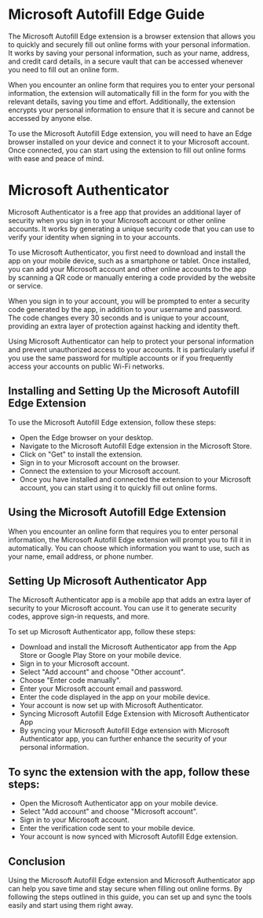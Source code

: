 # Microsoft Autofill Edge Guide
The Microsoft Autofill Edge extension is a browser extension that allows you to quickly and securely fill out online forms with your personal information. It works by saving your personal information, such as your name, address, and credit card details, in a secure vault that can be accessed whenever you need to fill out an online form.

When you encounter an online form that requires you to enter your personal information, the extension will automatically fill in the form for you with the relevant details, saving you time and effort. Additionally, the extension encrypts your personal information to ensure that it is secure and cannot be accessed by anyone else.

To use the Microsoft Autofill Edge extension, you will need to have an Edge browser installed on your device and connect it to your Microsoft account. Once connected, you can start using the extension to fill out online forms with ease and peace of mind.

# Microsoft Authenticator
Microsoft Authenticator is a free app that provides an additional layer of security when you sign in to your Microsoft account or other online accounts. It works by generating a unique security code that you can use to verify your identity when signing in to your accounts.

To use Microsoft Authenticator, you first need to download and install the app on your mobile device, such as a smartphone or tablet. Once installed, you can add your Microsoft account and other online accounts to the app by scanning a QR code or manually entering a code provided by the website or service.

When you sign in to your account, you will be prompted to enter a security code generated by the app, in addition to your username and password. The code changes every 30 seconds and is unique to your account, providing an extra layer of protection against hacking and identity theft.

Using Microsoft Authenticator can help to protect your personal information and prevent unauthorized access to your accounts. It is particularly useful if you use the same password for multiple accounts or if you frequently access your accounts on public Wi-Fi networks.

## Installing and Setting Up the Microsoft Autofill Edge Extension
To use the Microsoft Autofill Edge extension, follow these steps:

- Open the Edge browser on your desktop.
- Navigate to the Microsoft Autofill Edge extension in the Microsoft Store.
- Click on "Get" to install the extension.
- Sign in to your Microsoft account on the browser.
- Connect the extension to your Microsoft account.
- Once you have installed and connected the extension to your Microsoft account, you can start using it to quickly fill out online forms.

## Using the Microsoft Autofill Edge Extension
When you encounter an online form that requires you to enter personal information, the Microsoft Autofill Edge extension will prompt you to fill it in automatically. You can choose which information you want to use, such as your name, email address, or phone number.

## Setting Up Microsoft Authenticator App
The Microsoft Authenticator app is a mobile app that adds an extra layer of security to your Microsoft account. You can use it to generate security codes, approve sign-in requests, and more.

To set up Microsoft Authenticator app, follow these steps:
- Download and install the Microsoft Authenticator app from the App Store or Google Play Store on your mobile device.
- Sign in to your Microsoft account.
- Select "Add account" and choose "Other account".
- Choose "Enter code manually".
- Enter your Microsoft account email and password.
- Enter the code displayed in the app on your mobile device.
- Your account is now set up with Microsoft Authenticator.
- Syncing Microsoft Autofill Edge Extension with Microsoft Authenticator App
- By syncing your Microsoft Autofill Edge extension with Microsoft Authenticator app, you can further enhance the security of your personal information.

## To sync the extension with the app, follow these steps:

- Open the Microsoft Authenticator app on your mobile device.
- Select "Add account" and choose "Microsoft account".
- Sign in to your Microsoft account.
- Enter the verification code sent to your mobile device.
- Your account is now synced with Microsoft Autofill Edge extension.

## Conclusion
Using the Microsoft Autofill Edge extension and Microsoft Authenticator app can help you save time and stay secure when filling out online forms. By following the steps outlined in this guide, you can set up and sync the tools easily and start using them right away.
